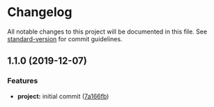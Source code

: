 # Changelog

All notable changes to this project will be documented in this file. See [standard-version](https://github.com/conventional-changelog/standard-version) for commit guidelines.

## 1.1.0 (2019-12-07)


### Features

* **project:** initial commit ([7a166fb](https://github.com/huahuazfh/rollup-ts/commit/7a166fb2b7ebd972553f988ebc1dceb444651657))
